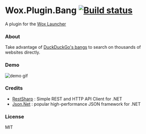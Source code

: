 Wox.Plugin.Bang [![Build status](https://ci.appveyor.com/api/projects/status/ioxkuogbyom54q6t/branch/master?svg=true)](https://ci.appveyor.com/project/JohnTheGr8/wox-plugin-bang/branch/master)
==================

A plugin for the [Wox Launcher](https://github.com/Wox-launcher/Wox)

### About

Take advantage of [DuckDuckGo's bangs](https://duckduckgo.com/bang) to search on thousands of websites directly.

### Demo

![demo gif](https://i.imgur.com/OYWg9AT.gif)

### Credits

- [RestSharp](https://github.com/restsharp/RestSharp) : Simple REST and HTTP API Client for .NET
- [Json.Net](https://github.com/JamesNK/Newtonsoft.Json) : popular high-performance JSON framework for .NET

### License

MIT